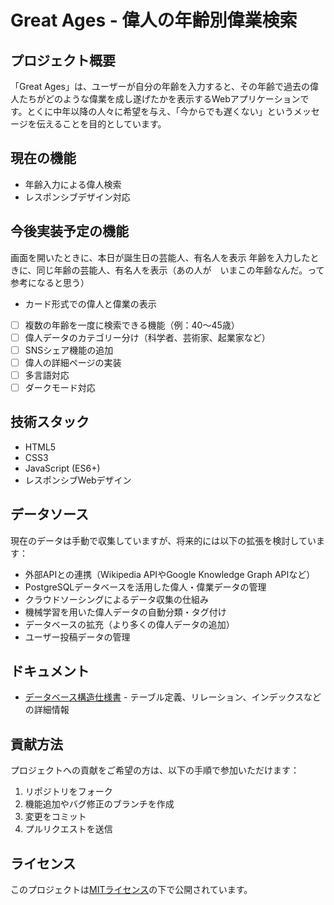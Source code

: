 # Great Ages - 偉人の年齢別偉業検索

## プロジェクト概要

「Great Ages」は、ユーザーが自分の年齢を入力すると、その年齢で過去の偉人たちがどのような偉業を成し遂げたかを表示するWebアプリケーションです。とくに中年以降の人々に希望を与え、「今からでも遅くない」というメッセージを伝えることを目的としています。

## 現在の機能

- 年齢入力による偉人検索
- レスポンシブデザイン対応

## 今後実装予定の機能

画面を開いたときに、本日が誕生日の芸能人、有名人を表示
年齢を入力したときに、同じ年齢の芸能人、有名人を表示（あの人が　いまこの年齢なんだ。って参考になると思う）
- カード形式での偉人と偉業の表示
- [ ] 複数の年齢を一度に検索できる機能（例：40〜45歳）
- [ ] 偉人データのカテゴリー分け（科学者、芸術家、起業家など）
- [ ] SNSシェア機能の追加
- [ ] 偉人の詳細ページの実装
- [ ] 多言語対応
- [ ] ダークモード対応

## 技術スタック

- HTML5
- CSS3
- JavaScript (ES6+)
- レスポンシブWebデザイン

## データソース

現在のデータは手動で収集していますが、将来的には以下の拡張を検討しています：

- 外部APIとの連携（Wikipedia APIやGoogle Knowledge Graph APIなど）
- PostgreSQLデータベースを活用した偉人・偉業データの管理
- クラウドソーシングによるデータ収集の仕組み
- 機械学習を用いた偉人データの自動分類・タグ付け
- データベースの拡充（より多くの偉人データの追加）
- ユーザー投稿データの管理

## ドキュメント

- [データベース構造仕様書](docs/database_structure.md) - テーブル定義、リレーション、インデックスなどの詳細情報

## 貢献方法

プロジェクトへの貢献をご希望の方は、以下の手順で参加いただけます：

1. リポジトリをフォーク
2. 機能追加やバグ修正のブランチを作成
3. 変更をコミット
4. プルリクエストを送信

## ライセンス

このプロジェクトは[MITライセンス](LICENSE)の下で公開されています。 